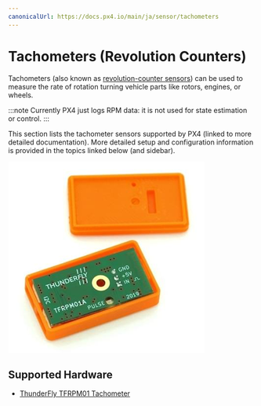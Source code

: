 ```yaml
---
canonicalUrl: https://docs.px4.io/main/ja/sensor/tachometers
---
```


# Tachometers (Revolution Counters)

Tachometers (also known as [revolution-counter sensors](https://en.wikipedia.org/wiki/Tachometer#In_automobiles,_trucks,_tractors_and_aircraft)) can be used to measure the rate of rotation turning vehicle parts like rotors, engines, or wheels.

:::note
Currently PX4 just logs RPM data: it is not used for state estimation or control.
:::

This section lists the tachometer sensors supported by PX4 (linked to more detailed documentation). More detailed setup and configuration information is provided in the topics linked below (and sidebar).

![TFRPM01A](../../assets/hardware/sensors/tfrpm/tfrpm01_electronics.jpg)

## Supported Hardware

- [ThunderFly TFRPM01 Tachometer](../sensor/thunderfly_tachometer.md)
